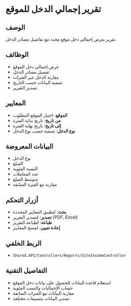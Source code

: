 # تقرير إجمالي الدخل للموقع

## الوصف
تقرير يعرض إجمالي دخل موقع محدد مع تفاصيل مصادر الدخل.

## الوظائف
- عرض إجمالي دخل الموقع
- تفصيل مصادر الدخل
- مقارنة الدخل عبر الفترات
- تصفية البيانات حسب التاريخ
- تصدير التقرير

## المعايير
- **الموقع**: اختيار الموقع المطلوب
- **من تاريخ**: تاريخ بداية الفترة
- **إلى تاريخ**: تاريخ نهاية الفترة
- **نوع الدخل**: تصفية حسب نوع الدخل

## البيانات المعروضة
- نوع الدخل
- المبلغ
- النسبة المئوية
- عدد المعاملات
- متوسط المبلغ
- مقارنة مع الفترة السابقة

## أزرار التحكم
- **بحث**: لتطبيق المعايير المحددة
- **تصدير**: لتصدير التقرير (PDF, Excel)
- **طباعة**: لطباعة التقرير
- **إعادة تعيين**: لمسح المعايير

## الربط الخلفي
- `Shared.API/Controllers/Reports/SiteIncomeController`

## التفاصيل التقنية
- استعلام قاعدة البيانات للحصول على بيانات دخل الموقع
- حساب الإجماليات والنسب المئوية
- مقارنة البيانات مع الفترات السابقة
- تصدير البيانات بتنسيقات مختلفة
